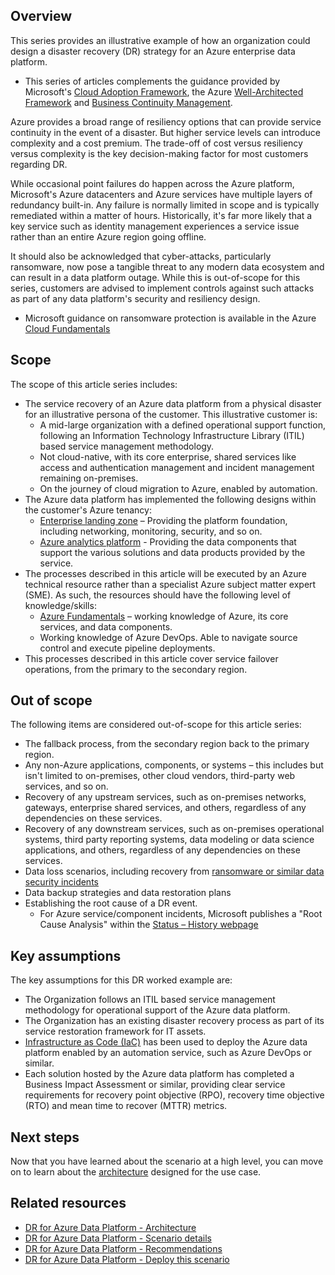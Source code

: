 ## Overview

This series provides an illustrative example of how an organization could design a disaster recovery (DR) strategy for an Azure enterprise data platform.

- This series of articles complements the guidance provided by Microsoft's [Cloud Adoption Framework](/azure/cloud-adoption-framework/ready/landing-zone/design-area/management-business-continuity-disaster-recovery), the Azure [Well-Architected Framework](/azure/well-architected/reliability/disaster-recovery) and [Business Continuity Management](/azure/availability-zones/business-continuity-management-program).

Azure provides a broad range of resiliency options that can provide service continuity in the event of a disaster. But higher service levels can introduce complexity and a cost premium. The trade-off of cost versus resiliency versus complexity is the key decision-making factor for most customers regarding DR.

While occasional point failures do happen across the Azure platform, Microsoft's Azure datacenters and Azure services have multiple layers of redundancy built-in. Any failure is normally limited in scope and is typically remediated within a matter of hours. Historically, it's far more likely that a key service such as identity management experiences a service issue rather than an entire Azure region going offline.

It should also be acknowledged that cyber-attacks, particularly ransomware, now pose a tangible threat to any modern data ecosystem and can result in a data platform outage. While this is out-of-scope for this series, customers are advised to implement controls against such attacks as part of any data platform's security and resiliency design.

- Microsoft guidance on ransomware protection is available in the Azure [Cloud Fundamentals](/azure/security/fundamentals/backup-plan-to-protect-against-ransomware)

## Scope

The scope of this article series includes:

- The service recovery of an Azure data platform from a physical disaster for an illustrative persona of the customer. This illustrative customer is:
    - A mid-large organization with a defined operational support function, following an Information Technology Infrastructure Library (ITIL) based service management methodology.
    - Not cloud-native, with its core enterprise, shared services like access and authentication management and incident management remaining on-premises.
    - On the journey of cloud migration to Azure, enabled by automation.
- The Azure data platform has implemented the following designs within the customer's Azure tenancy:
    - [Enterprise landing zone](/azure/cloud-adoption-framework/ready/landing-zone/#azure-landing-zone-conceptual-architecture) – Providing the platform foundation, including networking, monitoring, security, and so on.
    - [Azure analytics platform](https://github.com/Azure/azure-synapse-analytics-end2end) - Providing the data components that support the various solutions and data products provided by the service.
- The processes described in this article will be executed by an Azure technical resource rather than a specialist Azure subject matter expert (SME). As such, the resources should have the following level of knowledge/skills:
    - [Azure Fundamentals](/certifications/exams/az-900) – working knowledge of Azure, its core services, and data components.
    - Working knowledge of Azure DevOps. Able to navigate source control and execute pipeline deployments.
- This processes described in this article cover service failover operations, from the primary to the secondary region.

## Out of scope

The following items are considered out-of-scope for this article series:

- The fallback process, from the secondary region back to the primary region.
- Any non-Azure applications, components, or systems – this includes but isn't limited to on-premises, other cloud vendors, third-party web services, and so on.
- Recovery of any upstream services, such as on-premises networks, gateways, enterprise shared services, and others, regardless of any dependencies on these services.
- Recovery of any downstream services, such as on-premises operational systems, third party reporting systems, data modeling or data science applications, and others, regardless of any dependencies on these services.
- Data loss scenarios, including recovery from [ransomware or similar data security incidents](/azure/security/fundamentals/backup-plan-to-protect-against-ransomware)
- Data backup strategies and data restoration plans
- Establishing the root cause of a DR event.
    - For Azure service/component incidents, Microsoft publishes a "Root Cause Analysis" within the [Status – History webpage](https://azure.status.microsoft/en-us/status/history/)

## Key assumptions

The key assumptions for this DR worked example are:

- The Organization follows an ITIL based service management methodology for operational support of the Azure data platform.
- The Organization has an existing disaster recovery process as part of its service restoration framework for IT assets.
- [Infrastructure as Code (IaC)](/azure/architecture/framework/devops/automation-infrastructure) has been used to deploy the Azure data platform enabled by an automation service, such as Azure DevOps or similar.
- Each solution hosted by the Azure data platform has completed a Business Impact Assessment or similar, providing clear service requirements for recovery point objective (RPO), recovery time objective (RTO) and mean time to recover (MTTR) metrics.

## Next steps

Now that you have learned about the scenario at a high level, you can move on to learn about the [architecture](../disaster-recovery/dr-for-azure-data-platform-architecture.yml) designed for the use case.

## Related resources

- [DR for Azure Data Platform - Architecture](dr-for-azure-data-platform-architecture.yml)
- [DR for Azure Data Platform - Scenario details](dr-for-azure-data-platform-scenario-details.yml)
- [DR for Azure Data Platform - Recommendations](dr-for-azure-data-platform-recommendations.yml)
- [DR for Azure Data Platform - Deploy this scenario](dr-for-azure-data-platform-deploy-this-scenario.yml)
